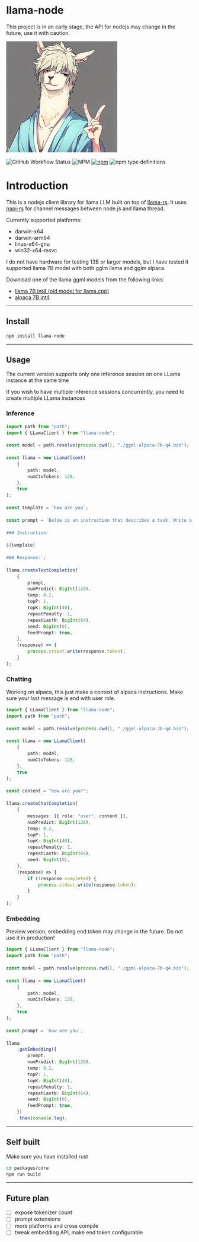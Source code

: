 # llama-node

This project is in an early stage, the API for nodejs may change in the future, use it with caution.

<img src="./doc/assets/llama.jpeg" width="300px" height="300px" alt="LLaMA generated by bing creator"/>


![GitHub Workflow Status](https://img.shields.io/github/actions/workflow/status/hlhr202/llama-node/llama-build.yml)
![NPM](https://img.shields.io/npm/l/llama-node)
[<img alt="npm" src="https://img.shields.io/npm/v/llama-node">](https://www.npmjs.com/package/llama-node)
![npm type definitions](https://img.shields.io/npm/types/llama-node)

# Introduction

This is a nodejs client library for llama LLM built on top of [llama-rs](https://github.com/rustformers/llama-rs). It uses [napi-rs](https://github.com/napi-rs/napi-rs) for channel messages between node.js and llama thread.

Currently supported platforms:
- darwin-x64
- darwin-arm64
- linux-x64-gnu
- win32-x64-msvc


I do not have hardware for testing 13B or larger models, but I have tested it supported llama 7B model with both gglm llama and gglm alpaca.

Download one of the llama ggml models from the following links:
- [llama 7B int4 (old model for llama.cpp)](https://huggingface.co/hlhr202/llama-7B-ggml-int4/blob/main/ggml-model-q4_0.bin)
- [alpaca 7B int4](https://huggingface.co/hlhr202/alpaca-7B-ggml-int4/blob/main/ggml-alpaca-7b-q4.bin)
---

## Install
```bash
npm install llama-node
```

---

## Usage

The current version supports only one inference session on one LLama instance at the same time

If you wish to have multiple inference sessions concurrently, you need to create multiple LLama instances

### Inference

```typescript
import path from "path";
import { LLamaClient } from "llama-node";

const model = path.resolve(process.cwd(), "./ggml-alpaca-7b-q4.bin");

const llama = new LLamaClient(
    {
        path: model,
        numCtxTokens: 128,
    },
    true
);

const template = `how are you`;

const prompt = `Below is an instruction that describes a task. Write a response that appropriately completes the request.

### Instruction:

${template}

### Response:`;

llama.createTextCompletion(
    {
        prompt,
        numPredict: BigInt(128),
        temp: 0.2,
        topP: 1,
        topK: BigInt(40),
        repeatPenalty: 1,
        repeatLastN: BigInt(64),
        seed: BigInt(0),
        feedPrompt: true,
    },
    (response) => {
        process.stdout.write(response.token);
    }
);
```

### Chatting

Working on alpaca, this just make a context of alpaca instructions. Make sure your last message is end with user role.

```typescript
import { LLamaClient } from "llama-node";
import path from "path";

const model = path.resolve(process.cwd(), "./ggml-alpaca-7b-q4.bin");

const llama = new LLamaClient(
    {
        path: model,
        numCtxTokens: 128,
    },
    true
);

const content = "how are you?";

llama.createChatCompletion(
    {
        messages: [{ role: "user", content }],
        numPredict: BigInt(128),
        temp: 0.2,
        topP: 1,
        topK: BigInt(40),
        repeatPenalty: 1,
        repeatLastN: BigInt(64),
        seed: BigInt(0),
    },
    (response) => {
        if (!response.completed) {
            process.stdout.write(response.token);
        }
    }
);

```

### Embedding

Preview version, embedding end token may change in the future. Do not use it in production!

```typescript
import { LLamaClient } from "llama-node";
import path from "path";

const model = path.resolve(process.cwd(), "./ggml-alpaca-7b-q4.bin");

const llama = new LLamaClient(
    {
        path: model,
        numCtxTokens: 128,
    },
    true
);

const prompt = `how are you`;

llama
    .getEmbedding({
        prompt,
        numPredict: BigInt(128),
        temp: 0.2,
        topP: 1,
        topK: BigInt(40),
        repeatPenalty: 1,
        repeatLastN: BigInt(64),
        seed: BigInt(0),
        feedPrompt: true,
    })
    .then(console.log);

```

---

## Self built

Make sure you have installed rust

```bash
cd packages/core
npm run build
```

---

## Future plan
- [ ] expose tokenizer count
- [ ] prompt extensions
- [ ] more platforms and cross compile
- [ ] tweak embedding API, make end token configurable
